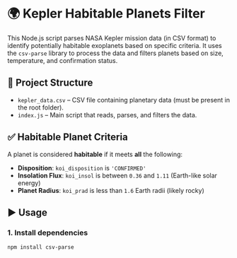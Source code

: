 # 🌍 Kepler Habitable Planets Filter

This Node.js script parses NASA Kepler mission data (in CSV format) to identify potentially habitable exoplanets based on specific criteria. It uses the `csv-parse` library to process the data and filters planets based on size, temperature, and confirmation status.

## 📁 Project Structure

- `kepler_data.csv` – CSV file containing planetary data (must be present in the root folder).
- `index.js` – Main script that reads, parses, and filters the data.

## ✅ Habitable Planet Criteria

A planet is considered **habitable** if it meets **all** the following:

- **Disposition**: `koi_disposition` is `'CONFIRMED'`
- **Insolation Flux**: `koi_insol` is between `0.36` and `1.11` (Earth-like solar energy)
- **Planet Radius**: `koi_prad` is less than `1.6` Earth radii (likely rocky)

## ▶️ Usage

### 1. Install dependencies

```bash
npm install csv-parse
```
